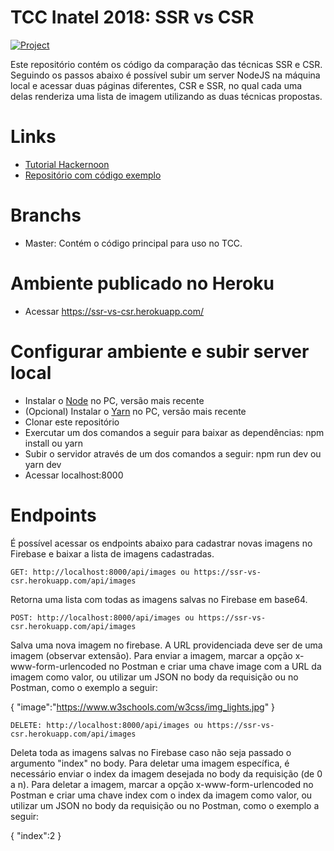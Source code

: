 # TCC Inatel 2018: SSR vs CSR

[![Project](https://www.herokucdn.com/deploy/button.svg)](https://ssr-vs-csr.herokuapp.com/)

Este repositório contém os código da comparação das técnicas SSR e CSR. Seguindo os passos abaixo é possível subir um server NodeJS na máquina local e acessar duas páginas diferentes, CSR e SSR, no qual cada uma delas renderiza uma lista de imagem utilizando as duas técnicas propostas.

# Links
- [Tutorial Hackernoon](https://hackernoon.com/server-side-vs-client-side-rendering-in-react-apps-443efd6f2e87)
- [Repositório com código exemplo](https://github.com/builderbook/builderbook/tree/master/tutorials/3-end)

# Branchs
- Master: Contém o código principal para uso no TCC.

# Ambiente publicado no Heroku
- Acessar https://ssr-vs-csr.herokuapp.com/

# Configurar ambiente e subir server local
- Instalar o [Node](https://nodejs.org/en/download/) no PC, versão mais recente
- (Opcional) Instalar o [Yarn](https://yarnpkg.com/lang/en/docs/install/) no PC, versão mais recente
- Clonar este repositório
- Exercutar um dos comandos a seguir para baixar as dependências: npm install ou yarn
- Subir o servidor através de um dos comandos a seguir: npm run dev ou yarn dev
- Acessar localhost:8000

# Endpoints
É possível acessar os endpoints abaixo para cadastrar novas imagens no Firebase e baixar a lista de imagens cadastradas.

    GET: http://localhost:8000/api/images ou https://ssr-vs-csr.herokuapp.com/api/images
Retorna uma lista com todas as imagens salvas no Firebase em base64.
    
    POST: http://localhost:8000/api/images ou https://ssr-vs-csr.herokuapp.com/api/images
Salva uma nova imagem no firebase. A URL providenciada deve ser de uma imagem (observar extensão).
Para enviar a imagem, marcar a opção x-www-form-urlencoded no Postman e criar uma chave image com a URL da imagem como valor, ou utilizar um JSON no body da requisição ou no Postman, como o exemplo a seguir:

{ "image":"https://www.w3schools.com/w3css/img_lights.jpg" }

    DELETE: http://localhost:8000/api/images ou https://ssr-vs-csr.herokuapp.com/api/images
Deleta toda as imagens salvas no Firebase caso não seja passado o argumento "index" no body.
Para deletar uma imagem específica, é necessário enviar o index da imagem desejada no body da requisição (de 0 a n). Para deletar a imagem, marcar a opção x-www-form-urlencoded no Postman e criar uma chave index com o index da imagem como valor, ou utilizar um JSON no body da requisição ou no Postman, como o exemplo a seguir:

{ "index":2 }
